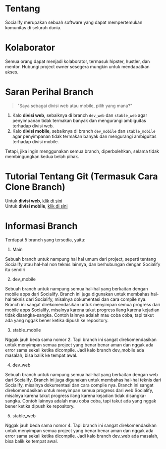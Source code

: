 # Tentang
Socialify merupakan sebuah software yang dapat mempertemukan komunitas di seluruh dunia.

# Kolaborator
Semua orang dapat menjadi kolaborator, termasuk hipster, hustler, dan mentor. Hubungi project owner sesegera mungkin untuk mendapatkan akses.

# Saran Perihal Branch

> "Saya sebagai divisi web atau mobile, pilih yang mana?"

1. Kalo **divisi web**, sebaiknya di branch `dev_web` dan `stable_web` agar penyimpanan tidak termakan banyak dan mengurangi ambiguitas terhadap divisi web.
2. Kalo **divisi mobile**, sebaiknya di branch `dev_mobile` dan `stable_mobile` agar penyimpanan tidak termakan banyak dan mengurangi ambiguitas terhadap divisi mobile.

Tetapi, jika ingin menggunakan semua branch, diperbolehkan, selama tidak membingungkan kedua belah pihak.

# Tutorial Tentang Git (Termasuk Cara Clone Branch)
Untuk **divisi web**, [klik di sini]()<br>
Untuk **divisi mobile**, [klik di sini]()

# Informasi Branch
Terdapat 5 branch yang tersedia, yaitu:
1. Main

Sebuah branch untuk nampung hal hal umum dari project, seperti tentang Socialify atau hal-hal non teknis lainnya, dan berhubungan dengan Socialify itu sendiri

2. dev_mobile

Sebuah branch untuk nampung semua hal-hal yang berkaitan dengan mobile apps dari Socialify. Branch ini juga digunakan untuk membahas hal-hal teknis dari Socialify, misalnya dokumentasi dan cara compile nya. Branch ini sangat direkomendasikan untuk menyimpan semua progress dari mobile apps Socialify, misalnya karena takut progress ilang karena kejadian tidak disangka-sangka. Contoh lainnya adalah mau coba coba, tapi takut ada yang nggak bener ketika dipush ke repository.

3. stable_mobile

Nggak jauh beda sama nomor 2. Tapi branch ini sangat direkomendasikan untuk menyimpan semua project yang benar benar aman dan nggak ada error sama sekali ketika dicompile. Jadi kalo branch dev_mobile ada masalah, bisa balik ke tempat awal.

4. dev_web

Sebuah branch untuk nampung semua hal-hal yang berkaitan dengan web dari Socialify. Branch ini juga digunakan untuk membahas hal-hal teknis dari Socialify, misalnya dokumentasi dan cara compile nya. Branch ini sangat direkomendasikan untuk menyimpan semua progress dari web Socialify, misalnya karena takut progress ilang karena kejadian tidak disangka-sangka. Contoh lainnya adalah mau coba coba, tapi takut ada yang nggak bener ketika dipush ke repository.

5. stable_web

Nggak jauh beda sama nomor 4. Tapi branch ini sangat direkomendasikan untuk menyimpan semua project yang benar benar aman dan nggak ada error sama sekali ketika dicompile. Jadi kalo branch dev_web ada masalah, bisa balik ke tempat awal.
